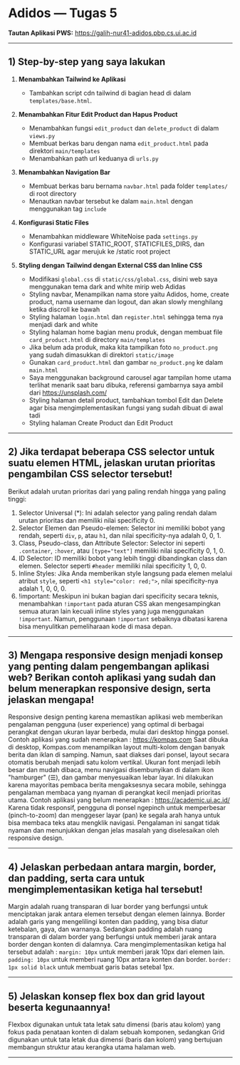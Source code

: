 # Adidos — Tugas 5

**Tautan Aplikasi PWS:** 
https://galih-nur41-adidos.pbp.cs.ui.ac.id

---

## 1) Step-by-step yang saya lakukan

1. **Menambahkan Tailwind ke Aplikasi**

   * Tambahkan script cdn tailwind di bagian head di dalam `templates/base.html`.

2. **Menambahkan Fitur Edit Product dan Hapus Product**

   * Menambahkan fungsi `edit_product` dan `delete_product`  di dalam `views.py`
   * Membuat berkas baru dengan nama `edit_product.html` pada direktori `main/templates`
   * Menambahkan path url keduanya di `urls.py`

3. **Menambahkan Navigation Bar**

   * Membuat berkas baru bernama `navbar.html` pada folder `templates/` di root directory
   * Menautkan navbar tersebut ke dalam `main.html` dengan menggunakan tag `include`

4. **Konfigurasi Static Files**

   * Menambahkan middleware WhiteNoise pada `settings.py`
   * Konfigurasi variabel STATIC_ROOT, STATICFILES_DIRS, dan STATIC_URL agar merujuk
   ke /static root project

5. **Styling dengan Tailwind dengan External CSS dan Inline CSS**

   * Modifikasi `global.css` di `static/css/global.css`, disini web saya menggunakan tema dark and white mirip web Adidas
   * Styling navbar, Menampilkan nama store yaitu Adidos, home, create product, nama username dan logout, dan akan slowly menghilang ketika discroll ke bawah
   * Styling halaman `login.html` dan `register.html` sehingga tema nya menjadi dark and white
   * Styling halaman home bagian menu produk, dengan membuat file `card_product.html` di directory `main/templates`
   * Jika belum ada produk, maka kita tampilkan foto `no_product.png` yang sudah dimasukkan di direktori `static/image`
   * Gunakan `card_product.html` dan gambar `no_product.png` ke dalam `main.html`
   * Saya menggunakan background carousel agar tampilan home utama terlihat menarik saat baru dibuka, referensi gambarnya saya ambil dari https://unsplash.com/
   * Styling halaman detail product, tambahkan tombol Edit dan Delete agar bisa mengimplementasikan fungsi yang sudah dibuat di awal tadi
   * Styling halaman Create Product dan Edit Product

---

## 2) Jika terdapat beberapa CSS selector untuk suatu elemen HTML, jelaskan urutan prioritas pengambilan CSS selector tersebut!

Berikut adalah urutan prioritas dari yang paling rendah hingga yang paling tinggi:
1. Selector Universal (*): Ini adalah selector yang paling rendah dalam urutan prioritas dan memiliki nilai specificity 0.
2. Selector Elemen dan Pseudo-elemen: Selector ini memiliki bobot yang rendah, seperti `div`, `p`, atau `h1`, dan nilai specificity-nya adalah 0, 0, 1.
2. Class, Pseudo-class, dan Attribute Selector: Selector ini seperti `.container`, `:hover`, atau `[type="text"]` memiliki nilai specificity 0, 1, 0.
4. ID Selector: ID memiliki bobot yang lebih tinggi dibandingkan class dan elemen. Selector seperti `#header` memiliki nilai specificity 1, 0, 0.
5. Inline Styles: Jika Anda memberikan style langsung pada elemen melalui atribut `style`, seperti `<h1 style="color: red;">`, nilai specificity-nya adalah 1, 0, 0, 0.
6. !important: Meskipun ini bukan bagian dari specificity secara teknis, menambahkan `!important` pada aturan CSS akan mengesampingkan semua aturan lain kecuali inline styles yang juga menggunakan `!important`. Namun, penggunaan `!important` sebaiknya dibatasi karena bisa menyulitkan pemeliharaan kode di masa depan.


---

## 3) Mengapa responsive design menjadi konsep yang penting dalam pengembangan aplikasi web? Berikan contoh aplikasi yang sudah dan belum menerapkan responsive design, serta jelaskan mengapa!

Responsive design penting karena memastikan aplikasi web memberikan pengalaman pengguna (user experience) yang optimal di berbagai perangkat dengan ukuran layar berbeda, mulai dari desktop hingga ponsel.
Contoh aplikasi yang sudah menerapkan : https://kompas.com
Saat dibuka di desktop, Kompas.com menampilkan layout multi-kolom dengan banyak berita dan iklan di samping. Namun, saat diakses dari ponsel, layout secara otomatis berubah menjadi satu kolom vertikal. Ukuran font menjadi lebih besar dan mudah dibaca, menu navigasi disembunyikan di dalam ikon "hamburger" (☰), dan gambar menyesuaikan lebar layar. Ini dilakukan karena mayoritas pembaca berita mengaksesnya secara mobile, sehingga pengalaman membaca yang nyaman di perangkat kecil menjadi prioritas utama.
Contoh aplikasi yang belum menerapkan : https://academic.ui.ac.id/
Karena tidak responsif, pengguna di ponsel ngepinch untuk memperbesar (pinch-to-zoom) dan menggeser layar (pan) ke segala arah hanya untuk bisa membaca teks atau mengklik navigasi. Pengalaman ini sangat tidak nyaman dan menunjukkan dengan jelas masalah yang diselesaikan oleh responsive design.


---

## 4) Jelaskan perbedaan antara margin, border, dan padding, serta cara untuk mengimplementasikan ketiga hal tersebut!

Margin adalah ruang transparan di luar border yang berfungsi untuk menciptakan jarak antara elemen tersebut dengan elemen lainnya. Border adalah garis yang mengelilingi konten dan padding, yang bisa diatur ketebalan, gaya, dan warnanya. Sedangkan padding adalah ruang transparan di dalam border yang berfungsi untuk memberi jarak antara border dengan konten di dalamnya.
Cara mengimplementasikan ketiga hal tersebut adalah :
`margin: 10px` untuk memberi jarak 10px dari elemen lain.
`padding: 10px` untuk memberi ruang 10px antara konten dan border.
`border: 1px solid black` untuk membuat garis batas setebal 1px.

---

## 5) Jelaskan konsep flex box dan grid layout beserta kegunaannya!

Flexbox digunakan untuk tata letak satu dimensi (baris atau kolom) yang fokus pada penataan konten di dalam sebuah komponen, sedangkan Grid digunakan untuk tata letak dua dimensi (baris dan kolom) yang bertujuan membangun struktur atau kerangka utama halaman web.

---